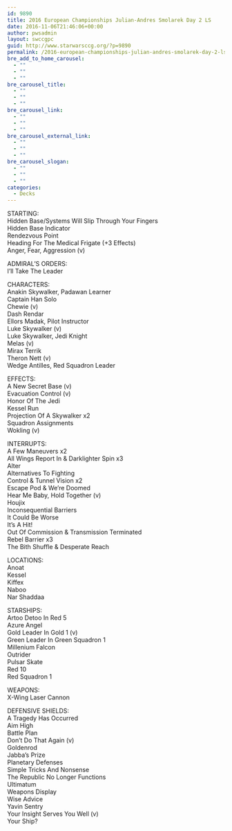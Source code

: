 ```yaml
---
id: 9890
title: 2016 European Championships Julian-Andres Smolarek Day 2 LS
date: 2016-11-06T21:46:06+00:00
author: pwsadmin
layout: swccgpc
guid: http://www.starwarsccg.org/?p=9890
permalink: /2016-european-championships-julian-andres-smolarek-day-2-ls/
bre_add_to_home_carousel:
  - ""
  - ""
  - ""
bre_carousel_title:
  - ""
  - ""
  - ""
bre_carousel_link:
  - ""
  - ""
  - ""
bre_carousel_external_link:
  - ""
  - ""
  - ""
bre_carousel_slogan:
  - ""
  - ""
  - ""
categories:
  - Decks
---
```

STARTING:  
Hidden Base/Systems Will Slip Through Your Fingers  
Hidden Base Indicator  
Rendezvous Point  
Heading For The Medical Frigate (+3 Effects)  
Anger, Fear, Aggression (v)

ADMIRAL&#8217;S ORDERS:  
I&#8217;ll Take The Leader

CHARACTERS:  
Anakin Skywalker, Padawan Learner  
Captain Han Solo  
Chewie (v)  
Dash Rendar  
Ellors Madak, Pilot Instructor  
Luke Skywalker (v)  
Luke Skywalker, Jedi Knight  
Melas (v)  
Mirax Terrik  
Theron Nett (v)  
Wedge Antilles, Red Squadron Leader

EFFECTS:  
A New Secret Base (v)  
Evacuation Control (v)  
Honor Of The Jedi  
Kessel Run  
Projection Of A Skywalker x2  
Squadron Assignments  
Wokling (v)

INTERRUPTS:  
A Few Maneuvers x2  
All Wings Report In & Darklighter Spin x3  
Alter  
Alternatives To Fighting  
Control & Tunnel Vision x2  
Escape Pod & We&#8217;re Doomed  
Hear Me Baby, Hold Together (v)  
Houjix  
Inconsequential Barriers  
It Could Be Worse  
It&#8217;s A Hit!  
Out Of Commission & Transmission Terminated  
Rebel Barrier x3  
The Bith Shuffle & Desperate Reach

LOCATIONS:  
Anoat  
Kessel  
Kiffex  
Naboo  
Nar Shaddaa

STARSHIPS:  
Artoo Detoo In Red 5  
Azure Angel  
Gold Leader In Gold 1 (v)  
Green Leader In Green Squadron 1  
Millenium Falcon  
Outrider  
Pulsar Skate  
Red 10  
Red Squadron 1

WEAPONS:  
X-Wing Laser Cannon

DEFENSIVE SHIELDS:  
A Tragedy Has Occurred  
Aim High  
Battle Plan  
Don&#8217;t Do That Again (v)  
Goldenrod  
Jabba&#8217;s Prize  
Planetary Defenses  
Simple Tricks And Nonsense  
The Republic No Longer Functions  
Ultimatum  
Weapons Display  
Wise Advice  
Yavin Sentry  
Your Insight Serves You Well (v)  
Your Ship?